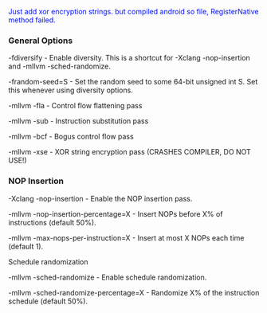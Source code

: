 <font color="#000fff"> Just add xor encryption strings. but compiled android so file, RegisterNative method failed. </font>

### General Options

-fdiversify - Enable diversity. This is a shortcut for -Xclang -nop-insertion and -mllvm -sched-randomize.

-frandom-seed=S - Set the random seed to some 64-bit unsigned int S. Set this whenever using diversity options.

-mllvm -fla - Control flow flattening pass

-mllvm -sub - Instruction substitution pass

-mllvm -bcf - Bogus control flow pass

-mllvm -xse - XOR string encryption pass (CRASHES COMPILER, DO NOT USE!)

### NOP Insertion

-Xclang -nop-insertion - Enable the NOP insertion pass.

-mllvm -nop-insertion-percentage=X - Insert NOPs before X% of instructions (default 50%).

-mllvm -max-nops-per-instruction=X - Insert at most X NOPs each time (default 1).

Schedule randomization

-mllvm -sched-randomize - Enable schedule randomization.

-mllvm -sched-randomize-percentage=X - Randomize X% of the instruction schedule (default 50%).
